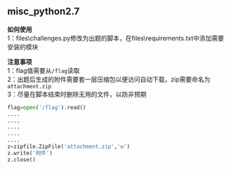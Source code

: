 ## misc_python2.7

**如何使用**  
1：files\challenges.py修改为出题的脚本，在files\requirements.txt中添加需要安装的模块


**注意事项**  
1：flag值需要从`/flag`读取  
2：出题后生成的附件需要套一层压缩包以便访问自动下载，zip需要命名为`attachment.zip`  
3：尽量在脚本结束时删除无用的文件，以防非预期

```python
flag=open('/flag').read()
....
....
....
....
....
z=zipfile.ZipFile('attachment.zip','w')
z.write('附件')
z.close()
```

